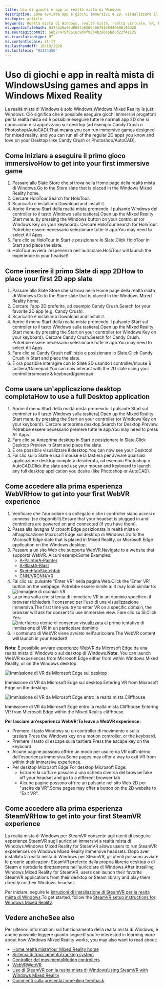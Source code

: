 ```yaml
---
title: Uso di giochi e app in realtà mista di Windows
description: Come avviare app e giochi immersivi e 2D, visualizzare il desktop e sperimentare il contenuto di WebVR e SteamVR.
ms.topic: article
keywords: Realtà mista di Windows, realtà mista, realtà virtuale, VR, MR, Apps, giochi, desktop, SteamVR, WebVR, Steam
ms.openlocfilehash: 0374b36af6d0007a020546678168440698146920
ms.sourcegitcommit: 5eb27475f8616c9d4f95b4b386a5bd0d22f41125
ms.translationtype: MT
ms.contentlocale: it-IT
ms.lasthandoff: 10/19/2020
ms.locfileid: "92174350"
---
```

# <a name="using-games-and-apps-in-windows-mixed-reality"></a><span data-ttu-id="da513-104">Uso di giochi e app in realtà mista di Windows</span><span class="sxs-lookup"><span data-stu-id="da513-104">Using games and apps in Windows Mixed Reality</span></span>

<span data-ttu-id="da513-105">La realtà mista di Windows è solo Windows.</span><span class="sxs-lookup"><span data-stu-id="da513-105">Windows Mixed Reality is just Windows.</span></span> <span data-ttu-id="da513-106">Ciò significa che è possibile eseguire giochi immersivi progettati per la realtà mista ed è possibile eseguire tutte le normali app 2D che si conoscono e si apprezzano sul desktop (ad esempio Candy Crush o Photoshop/AutoCAD).</span><span class="sxs-lookup"><span data-stu-id="da513-106">That means you can run immersive games designed for mixed reality, and you can run all of the regular 2D apps you know and love on your Desktop (like Candy Crush or Photoshop/AutoCAD).</span></span>

## <a name="how-to-get-into-your-first-immersive-game"></a><span data-ttu-id="da513-107">Come iniziare a eseguire il primo gioco immersivo</span><span class="sxs-lookup"><span data-stu-id="da513-107">How to get into your first immersive game</span></span>
1. <span data-ttu-id="da513-108">Passare allo Slate Store che si trova nella Home page della realtà mista di Windows.</span><span class="sxs-lookup"><span data-stu-id="da513-108">Go to the Store slate that is placed in the Windows Mixed Reality home.</span></span>
2. <span data-ttu-id="da513-109">Cercare HoloTour.</span><span class="sxs-lookup"><span data-stu-id="da513-109">Search for HoloTour.</span></span>
3. <span data-ttu-id="da513-110">Scaricarlo e installarlo.</span><span class="sxs-lookup"><span data-stu-id="da513-110">Download and install it.</span></span>
4. <span data-ttu-id="da513-111">Aprire il menu Start della realtà mista premendo il pulsante Windows del controller (o il tasto Windows sulla tastiera).</span><span class="sxs-lookup"><span data-stu-id="da513-111">Open up the Mixed Reality Start menu by pressing the Windows button on your controller (or Windows Key on your keyboard).</span></span> <span data-ttu-id="da513-112">Cercare HoloTour.</span><span class="sxs-lookup"><span data-stu-id="da513-112">Search for HoloTour.</span></span> <span data-ttu-id="da513-113">Potrebbe essere necessario selezionare tutte le app.</span><span class="sxs-lookup"><span data-stu-id="da513-113">You may need to select All Apps.</span></span>
5. <span data-ttu-id="da513-114">Fare clic su HoloTour in Start e posizionare lo Slate.</span><span class="sxs-lookup"><span data-stu-id="da513-114">Click HoloTour in Start and place the slate.</span></span>
6. <span data-ttu-id="da513-115">HoloTour avvierà l'esperienza nell'auricolare.</span><span class="sxs-lookup"><span data-stu-id="da513-115">HoloTour will launch the experience in your headset!</span></span>

## <a name="how-to-place-your-first-2d-app-slate"></a><span data-ttu-id="da513-116">Come inserire il primo Slate di app 2D</span><span class="sxs-lookup"><span data-stu-id="da513-116">How to place your first 2D app slate</span></span>
1. <span data-ttu-id="da513-117">Passare allo Slate Store che si trova nella Home page della realtà mista di Windows.</span><span class="sxs-lookup"><span data-stu-id="da513-117">Go to the Store slate that is placed in the Windows Mixed Reality home.</span></span>
2. <span data-ttu-id="da513-118">Cercare l'app 2D preferita, ad esempio Candy Crush.</span><span class="sxs-lookup"><span data-stu-id="da513-118">Search for your favorite 2D app (e.g. Candy Crush).</span></span>
3. <span data-ttu-id="da513-119">Scaricarlo e installarlo.</span><span class="sxs-lookup"><span data-stu-id="da513-119">Download and install it.</span></span>
4. <span data-ttu-id="da513-120">Aprire il menu Start della realtà mista premendo il pulsante Start sul controller (o il tasto Windows sulla tastiera).</span><span class="sxs-lookup"><span data-stu-id="da513-120">Open up the Mixed Reality Start menu by pressing the Start on your controller (or Windows Key on your keyboard).</span></span> <span data-ttu-id="da513-121">Cercare Candy Crush.</span><span class="sxs-lookup"><span data-stu-id="da513-121">Search for Candy Crush.</span></span> <span data-ttu-id="da513-122">Potrebbe essere necessario selezionare tutte le app.</span><span class="sxs-lookup"><span data-stu-id="da513-122">You may need to select All Apps.</span></span>
5. <span data-ttu-id="da513-123">Fare clic su Candy Crush nell'inizio e posizionare lo Slate.</span><span class="sxs-lookup"><span data-stu-id="da513-123">Click Candy Crush in Start and place the slate.</span></span>
6. <span data-ttu-id="da513-124">È ora possibile interagire con lo Slate 2D usando i controller/mouse & tastiera/Gamepad.</span><span class="sxs-lookup"><span data-stu-id="da513-124">You can now interact with the 2D slate using your controllers/mouse & keyboard/gamepad!</span></span>

## <a name="how-to-use-a-full-desktop-application"></a><span data-ttu-id="da513-125">Come usare un'applicazione desktop completa</span><span class="sxs-lookup"><span data-stu-id="da513-125">How to use a full Desktop application</span></span>
1. <span data-ttu-id="da513-126">Aprire il menu Start della realtà mista premendo il pulsante Start sul controller (o il tasto Windows sulla tastiera).</span><span class="sxs-lookup"><span data-stu-id="da513-126">Open up the Mixed Reality Start menu by pressing the Start on your controller (or Windows Key on your keyboard).</span></span> <span data-ttu-id="da513-127">Cercare anteprima desktop.</span><span class="sxs-lookup"><span data-stu-id="da513-127">Search for Desktop Preview.</span></span> <span data-ttu-id="da513-128">Potrebbe essere necessario premere tutte le app.</span><span class="sxs-lookup"><span data-stu-id="da513-128">You may need to press All Apps.</span></span>
2. <span data-ttu-id="da513-129">Fare clic su Anteprima desktop in Start e posizionare lo Slate.</span><span class="sxs-lookup"><span data-stu-id="da513-129">Click Desktop Preview in Start and place the slate.</span></span>
3. <span data-ttu-id="da513-130">È ora possibile visualizzare il desktop.</span><span class="sxs-lookup"><span data-stu-id="da513-130">You can now see your Desktop!</span></span>
4. <span data-ttu-id="da513-131">Fai clic sullo Slate e usa il mouse e la tastiera per avviare qualsiasi applicazione desktop completa desiderata, ad esempio Photoshop o AutoCAD.</span><span class="sxs-lookup"><span data-stu-id="da513-131">Click the slate and use your mouse and keyboard to launch any full desktop application you desire (like Photoshop or AutoCAD).</span></span>

## <a name="how-to-get-into-your-first-webvr-experience"></a><span data-ttu-id="da513-132">Come accedere alla prima esperienza WebVR</span><span class="sxs-lookup"><span data-stu-id="da513-132">How to get into your first WebVR experience</span></span>
1. <span data-ttu-id="da513-133">Verificare che l'auricolare sia collegato e che i controller siano accesi e connessi (se disponibili).</span><span class="sxs-lookup"><span data-stu-id="da513-133">Ensure that your headset is plugged in and controllers are powered on and connected (if you have them).</span></span>
2. <span data-ttu-id="da513-134">Passa alla lavagna Microsoft Edge posizionata in realtà mista o all'applicazione Microsoft Edge sul desktop di Windows.</span><span class="sxs-lookup"><span data-stu-id="da513-134">Go to the Microsoft Edge slate that is placed in Mixed Reality, or Microsoft Edge application on the Windows desktop.</span></span>
3. <span data-ttu-id="da513-135">Passare a un sito Web che supporta WebVR.</span><span class="sxs-lookup"><span data-stu-id="da513-135">Navigate to a website that supports WebVR.</span></span> <span data-ttu-id="da513-136">Alcuni esempi:</span><span class="sxs-lookup"><span data-stu-id="da513-136">Some Examples:</span></span>
   * [<span data-ttu-id="da513-137">A-Painter</span><span class="sxs-lookup"><span data-stu-id="da513-137">A-Painter</span></span>](https://aframe.io/a-painter/)
   * [<span data-ttu-id="da513-138">A-Blast</span><span class="sxs-lookup"><span data-stu-id="da513-138">A-Blast</span></span>](https://aframe.io/a-blast/)
   * [<span data-ttu-id="da513-139">Sketchfab</span><span class="sxs-lookup"><span data-stu-id="da513-139">Sketchfab</span></span>](https://sketchfab.com/)
   * [<span data-ttu-id="da513-140">CNN/VR</span><span class="sxs-lookup"><span data-stu-id="da513-140">CNN/VR</span></span>](https://cnn.com/vr)
4. <span data-ttu-id="da513-141">Fai clic sul pulsante "Enter VR" nella pagina Web.</span><span class="sxs-lookup"><span data-stu-id="da513-141">Click the 'Enter VR' button on the webpage.</span></span> <span data-ttu-id="da513-142">Potrebbe essere simile a: </span><span class="sxs-lookup"><span data-stu-id="da513-142">It may look similar to:</span></span>\
   ![Immagine di occhiali VR](images/75px-enter-vr.png)
5. <span data-ttu-id="da513-144">La prima volta che si tenta di immettere VR in un dominio specifico, il browser richiederà il consenso per l'uso di una visualizzazione immersiva.</span><span class="sxs-lookup"><span data-stu-id="da513-144">The first time you try to enter VR on a specific domain, the browser will ask for consent to use immersive view.</span></span> <span data-ttu-id="da513-145">Fare clic su Sì:</span><span class="sxs-lookup"><span data-stu-id="da513-145">Click Yes:</span></span> ![Interfaccia utente di consenso visualizzata al primo tentativo di immissione di VR in un particolare dominio](images/1053px-Webvr-consent-ui.png)
6. <span data-ttu-id="da513-147">Il contenuto di WebVR viene avviato nell'auricolare.</span><span class="sxs-lookup"><span data-stu-id="da513-147">The WebVR content will launch in your headset!</span></span>

<span data-ttu-id="da513-148">**Nota:** È possibile avviare esperienze WebVR da Microsoft Edge da una realtà mista di Windows o sul desktop di Windows.</span><span class="sxs-lookup"><span data-stu-id="da513-148">**Note:** You can launch WebVR experiences from Microsoft Edge either from within Windows Mixed Reality, or on the Windows desktop.</span></span>

![Immissione di VR da Microsoft Edge sul desktop](images/450px-webvr-desktop.png)

<span data-ttu-id="da513-150">Immissione di VR da Microsoft Edge sul desktop.</span><span class="sxs-lookup"><span data-stu-id="da513-150">Entering VR from Microsoft Edge on the desktop.</span></span>

![Immissione di VR da Microsoft Edge entro la realtà mista Cliffhouse](images/450px-enter-vr-cliffhouse.jpg)

<span data-ttu-id="da513-152">Immissione di VR da Microsoft Edge entro la realtà mista Cliffhouse.</span><span class="sxs-lookup"><span data-stu-id="da513-152">Entering VR from Microsoft Edge within the Mixed Reality cliffhouse.</span></span>

<span data-ttu-id="da513-153">**Per lasciare un'esperienza WebVR:**</span><span class="sxs-lookup"><span data-stu-id="da513-153">**To leave a WebVR experience:**</span></span>
* <span data-ttu-id="da513-154">Premere il tasto Windows su un controller di movimento o sulla tastiera.</span><span class="sxs-lookup"><span data-stu-id="da513-154">Press the Windows key on a motion controller, or the keyboard.</span></span>
* <span data-ttu-id="da513-155">Premere il tasto di escape sulla tastiera.</span><span class="sxs-lookup"><span data-stu-id="da513-155">Press the escape key on the keyboard.</span></span>
* <span data-ttu-id="da513-156">Alcune pagine possono offrire un modo per uscire da VR dall'interno dell'esperienza immersiva.</span><span class="sxs-lookup"><span data-stu-id="da513-156">Some pages may offer a way to exit VR from within their immersive experience.</span></span>
* <span data-ttu-id="da513-157">Per desktop Microsoft Edge:</span><span class="sxs-lookup"><span data-stu-id="da513-157">For desktop Microsoft Edge:</span></span>
  * <span data-ttu-id="da513-158">Estrarre la cuffia e passare a una scheda diversa del browser</span><span class="sxs-lookup"><span data-stu-id="da513-158">Take off your headset and go to a different browser tab</span></span>
  * <span data-ttu-id="da513-159">Alcune pagine possono offrire un pulsante nel sito Web 2D per "uscire da VR".</span><span class="sxs-lookup"><span data-stu-id="da513-159">Some pages may offer a button on the 2D website to "Exit VR".</span></span>

## <a name="how-to-get-into-your-first-steamvr-experience"></a><span data-ttu-id="da513-160">Come accedere alla prima esperienza SteamVR</span><span class="sxs-lookup"><span data-stu-id="da513-160">How to get into your first SteamVR experience</span></span>

<span data-ttu-id="da513-161">La realtà mista di Windows per SteamVR consente agli utenti di eseguire esperienze SteamVR sugli auricolari immersivi a realtà mista di Windows.</span><span class="sxs-lookup"><span data-stu-id="da513-161">Windows Mixed Reality for SteamVR allows users to run SteamVR experiences on Windows Mixed Reality immersive headsets.</span></span> <span data-ttu-id="da513-162">Dopo aver installato la realtà mista di Windows per SteamVR, gli utenti possono avviare le proprie applicazioni SteamVR preferite dalla propria libreria desktop o di Steam e riprodurle direttamente nell'auricolare di Windows.</span><span class="sxs-lookup"><span data-stu-id="da513-162">After installing  Windows Mixed Reality for SteamVR, users can launch their favorite SteamVR applications from their desktop or Steam library and play them directly on their Windows headset.</span></span>

<span data-ttu-id="da513-163">Per iniziare, seguire le [istruzioni di installazione di SteamVR per la realtà mista di Windows](https://docs.microsoft.com/windows/mixed-reality/enthusiast-guide/using-steamvr-with-windows-mixed-reality).</span><span class="sxs-lookup"><span data-stu-id="da513-163">To get started, follow the [SteamVR setup instructions for Windows Mixed Reality](https://docs.microsoft.com/windows/mixed-reality/enthusiast-guide/using-steamvr-with-windows-mixed-reality).</span></span>

## <a name="see-also"></a><span data-ttu-id="da513-164">Vedere anche</span><span class="sxs-lookup"><span data-stu-id="da513-164">See also</span></span>

<span data-ttu-id="da513-165">Per ulteriori informazioni sul funzionamento della realtà mista di Windows, è anche possibile leggere quanto segue:</span><span class="sxs-lookup"><span data-stu-id="da513-165">If you're interested in learning more about how Windows Mixed Reality works, you may also want to read about:</span></span>
* [<span data-ttu-id="da513-166">Home realtà mista</span><span class="sxs-lookup"><span data-stu-id="da513-166">Your Mixed Reality home</span></span>](your-mixed-reality-home.md)
* [<span data-ttu-id="da513-167">Sistema di tracciamento</span><span class="sxs-lookup"><span data-stu-id="da513-167">Tracking system</span></span>](tracking-system.md)
* [<span data-ttu-id="da513-168">Controller del movimento</span><span class="sxs-lookup"><span data-stu-id="da513-168">Motion controllers</span></span>](controllers-in-wmr.md)
* [<span data-ttu-id="da513-169">WebVR</span><span class="sxs-lookup"><span data-stu-id="da513-169">WebVR</span></span>](webvr.md)
* [<span data-ttu-id="da513-170">Uso di SteamVR con la realtà mista di Windows</span><span class="sxs-lookup"><span data-stu-id="da513-170">Using SteamVR with Windows Mixed Reality</span></span>](using-steamvr-with-windows-mixed-reality.md)
* [<span data-ttu-id="da513-171">Commenti sulla presentazione</span><span class="sxs-lookup"><span data-stu-id="da513-171">Filing feedback</span></span>](filing-feedback.md)
